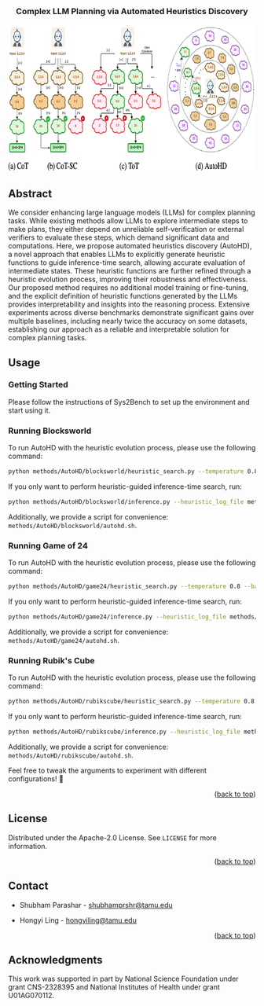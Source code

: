 <!-- Improved compatibility of back to top link: See: https://github.com/divelab/Sys2Bench/pull/73 -->
<a id="readme-top"></a>
<!--
*** Thanks for checking out the Best-README-Template. If you have a suggestion
*** that would make this better, please fork the repo and create a pull request
*** or simply open an issue with the tag "enhancement".
*** Don't forget to give the project a star!
*** Thanks again! Now go create something AMAZING! :D
-->



<!-- PROJECT SHIELDS -->
<!--
*** I'm using markdown "reference style" links for readability.
*** Reference links are enclosed in brackets [ ] instead of parentheses ( ).
*** See the bottom of this document for the declaration of the reference variables
*** for contributors-url, forks-url, etc. This is an optional, concise syntax you may use.
*** https://www.markdownguide.org/basic-syntax/#reference-style-links
-->
<!-- [![Contributors][contributors-shield]][contributors-url]
[![Forks][forks-shield]][forks-url]
[![Stargazers][stars-shield]][stars-url]
[![Issues][issues-shield]][issues-url]
[![Unlicense License][license-shield]][license-url]
[![LinkedIn][linkedin-shield]][linkedin-url] -->


<!-- PROJECT LOGO -->
<br />
<div align="center">

  <h3 align="center">Complex LLM Planning via Automated Heuristics Discovery</h3>

  <img src="../../assets/AutoHD.png" height="300">

</div>



<!-- TABLE OF CONTENTS -->
<!-- <details>
  <summary>Table of Contents</summary>
  <ol>
    <li>
      <a href="#about-the-project">About The Project</a>
    </li>
    <li>
      <a href="#getting-started">Getting Started</a>
      <ul>
        <li><a href="#prerequisites">Prerequisites</a></li>
        <li><a href="#installation">Installation</a></li>
      </ul>
    </li>
    <li><a href="#usage">Usage</a></li>
    <li><a href="#contributing">Contributing</a></li>
    <li><a href="#license">License</a></li>
    <li><a href="#contact">Contact</a></li>
    <li><a href="#acknowledgments">Acknowledgments</a></li>
  </ol>
</details> -->

## Abstract
We consider enhancing large language models (LLMs) for complex planning tasks. While existing methods allow LLMs to explore intermediate steps to make plans, they either depend on unreliable self-verification or external verifiers to evaluate these steps, which demand significant data and computations. 
Here, we propose automated heuristics discovery (AutoHD), a novel approach that enables LLMs to explicitly generate heuristic functions to guide inference-time search, allowing accurate evaluation of intermediate states. These heuristic functions are further refined through a heuristic evolution process, improving their robustness and effectiveness. Our proposed method requires no additional model training or fine-tuning, and the explicit definition of heuristic functions generated by the LLMs provides interpretability and insights into the reasoning process. Extensive experiments across diverse benchmarks demonstrate significant gains over multiple baselines, including nearly twice the accuracy on some datasets, establishing our approach as a reliable and interpretable solution for complex planning tasks.


<!-- USAGE EXAMPLES -->
## Usage  

### Getting Started

Please follow the instructions of Sys2Bench to set up the environment and start using it.

### Running Blocksworld

To run AutoHD with the heuristic evolution process, please use the following command:

```sh
python methods/AutoHD/blocksworld/heuristic_search.py --temperature 0.8 --base_lm openai --openai_model gpt-4o-mini
```
If you only want to perform heuristic-guided inference-time search, run:

```sh
python methods/AutoHD/blocksworld/inference.py --heuristic_log_file methods/AutoHD/blocksworld/bw_HeuristicSearch-4o-mini.log --temperature 0.8 --base_lm openai --openai_model gpt-4o-mini
```
Additionally, we provide a script for convenience: `methods/AutoHD/blocksworld/autohd.sh`. 

### Running Game of 24

To run AutoHD with the heuristic evolution process, please use the following command:

```sh
python methods/AutoHD/game24/heuristic_search.py --temperature 0.8 --base_lm openai --openai_model gpt-4o-mini
```
If you only want to perform heuristic-guided inference-time search, run:

```sh
python methods/AutoHD/game24/inference.py --heuristic_log_file methods/AutoHD/game24/gam24_HeuristicSearch_5gen-openai-gpt4o-mini.log --temperature 0.8 --base_lm openai --openai_model gpt-4o-mini
```
Additionally, we provide a script for convenience: `methods/AutoHD/game24/autohd.sh`. 

### Running Rubik's Cube

To run AutoHD with the heuristic evolution process, please use the following command:

```sh
python methods/AutoHD/rubikscube/heuristic_search.py --temperature 0.8 --base_lm openai --openai_model gpt-4o-mini
```
If you only want to perform heuristic-guided inference-time search, run:

```sh
python methods/AutoHD/rubikscube/inference.py --heuristic_log_file methods/AutoHD/rubikscube/cube_HeuristicSearch_openai_gpt4o-mini.log 
```
Additionally, we provide a script for convenience: `methods/AutoHD/rubikscube/autohd.sh`. 

Feel free to tweak the arguments to experiment with different configurations! 🚀

<p align="right">(<a href="#readme-top">back to top</a>)</p>


<!-- ROADMAP -->
<!-- ## Roadmap

- [x] Add Changelog
- [x] Add back to top links
- [ ] Add Additional Templates w/ Examples
- [ ] Add "components" document to easily copy & paste sections of the readme
- [ ] Multi-language Support
    - [ ] Chinese
    - [ ] Spanish

See the [open issues](https://github.com/divelab/Sys2Bench/issues) for a full list of proposed features (and known issues).

<p align="right">(<a href="#readme-top">back to top</a>)</p> -->


<!-- LICENSE -->
## License

Distributed under the Apache-2.0 License. See `LICENSE` for more information.

<p align="right">(<a href="#readme-top">back to top</a>)</p>



<!-- CONTACT -->
## Contact

- Shubham Parashar - shubhamprshr@tamu.edu

- Hongyi Ling - hongyiling@tamu.edu

<p align="right">(<a href="#readme-top">back to top</a>)</p>



<!-- ACKNOWLEDGMENTS -->
## Acknowledgments

This work was supported in part by National Science Foundation under grant CNS-2328395 and National Institutes of Health under grant U01AG070112.

<!-- ## Citation

If you found our work useful, please considering citing our preprint - "Inference-Time Computations for LLM Reasoning and Planning: A Benchmark and Insights"

```
@misc{2025Sys2BenchLLM,
      title={Inference-Time Computations for LLM Reasoning and Planning: A Benchmark and Insights}, 
      author={Shubham Parashar and Blake Olson and Sambhav Khurana and Eric Li and Hongyi Ling and James Caverlee and Shuiwang Ji},
      year={2025},
      eprint={2502.12521},
      archivePrefix={arXiv},
      primaryClass={cs.AI},
      url={https://arxiv.org/abs/2502.12521}, 
}
``` -->
<!-- MARKDOWN LINKS & IMAGES -->
<!-- https://www.markdownguide.org/basic-syntax/#reference-style-links -->
<!-- [contributors-shield]: https://img.shields.io/github/contributors/divelab/sys2bench.svg?style=for-the-badge
[contributors-url]: https://github.com/divelab/Sys2Bench/graphs/contributors
[forks-shield]: https://img.shields.io/github/forks/divelab/sys2bench.svg?style=for-the-badge
[forks-url]: https://github.com/divelab/Sys2Bench/network/members
[stars-shield]: https://img.shields.io/github/stars/divelab/sys2bench.svg?style=for-the-badge
[stars-url]: https://github.com/divelab/Sys2Bench/stargazers
[issues-shield]: https://img.shields.io/github/issues/divelab/sys2bench.svg?style=for-the-badge
[issues-url]: https://github.com/divelab/Sys2Bench/issues
[license-shield]: https://img.shields.io/github/license/divelab/sys2bench.svg?style=for-the-badge
[license-url]: https://github.com/divelab/Sys2Bench/blob/master/LICENSE
[linkedin-shield]: https://img.shields.io/badge/-LinkedIn-black.svg?style=for-the-badge&logo=linkedin&colorB=555
[linkedin-url]: https://www.linkedin.com/in/shubhamprshr/ -->
